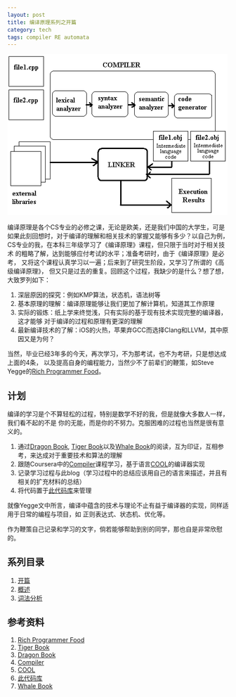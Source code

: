 ```yaml
---
layout: post
title: 编译原理系列之开篇
category: tech
tags: compiler RE automata
---
```


![compiler](/assets/images/compiler_new.gif)

编译原理是各个CS专业的必修之课，无论是欧美，还是我们中国的大学生，可是
如果此刻回想时，对于编译的理解和相关技术的掌握又能够有多少？以自己为例，
CS专业的我，在本科三年级学习了《编译原理》课程，但只限于当时对于相关技术
的粗略了解，达到能够应付考试的水平；准备考研时，由于《编译原理》是必考，
又将这个课程认真学习以一遍；后来到了研究生阶段，又学习了所谓的《高级编译原理》，
但又只是过去的重复。回顾这个过程，我缺少的是什么？想了想，大致罗列如下：

1. 深层原因的探究：例如KMP算法，状态机，语法树等
2. 基本原理的理解：编译原理能够让我们更加了解计算机，知道其工作原理
3. 实际的锻炼：纸上学来终觉浅，只有实际的基于现有技术实现完整的编译器，这才能够
   对于编译的过程和原理有更深的理解
4. 最新编译技术的了解：iOS的火热，苹果弃GCC而选择Clang和LLVM，其中原因又是为何？

当然，毕业已经3年多的今天，再次学习，不为那考试，也不为考研，只是想达成上面的4条，
以及提高自身的编程能力，当然少不了前辈们的鞭策，如Steve Yegge的[Rich Programmer Food][Rich Programmer Food]。

## 计划

编译的学习是个不算轻松的过程，特别是数学不好的我，但是就像大多数人一样，我们看不起的不是
你的无能，而是你的不努力。克服困难的过程也当然是很有意义的。

1. 通过[Dragon Book][Dragon Book], [Tiger Book][Tiger Book]以及[Whale Book][Whale Book]的阅读，互为印证，互相参考，来达成对于重要技术和算法的理解
2. 跟随Coursera中的[Compiler][Compiler]课程学习，基于语言[COOL][COOL]的编译器实现
3. 记录学习过程与此blog（学习过程中的总结应该用自己的语言来描述，并且有相关的扩充材料的总结）
4. 将代码置于[此代码库][此代码库]来管理

就像Yegge文中所言，编译中蕴含的技术与理论不止有益于编译器的实现，同样适用于日常的编程与项目，如
正则表达式、状态机、优化等。

作为鞭策自己记录和学习的文字，倘若能够帮助到别的同学，那也自是非常欣慰的。

## 系列目录

1. [开篇][开篇]
2. [概述][概述]
3. [词法分析][词法分析]




## 参考资料
1. [Rich Programmer Food][Rich Programmer Food]
2. [Tiger Book][Tiger Book]
3. [Dragon Book][Dragon Book]
4. [Compiler][Compiler]
5. [COOL][COOL]
6. [此代码库][此代码库]
7. [Whale Book][Whale Book]


[Rich Programmer Food]: http://steve-yegge.blogspot.com/2007/06/rich-programmer-food.html
[Tiger Book]: http://www.cs.princeton.edu/~appel/modern/c/
[Dragon Book]: http://dragonbook.stanford.edu/
[Whale Book]: http://book.douban.com/subject/1821532/
[Compiler]: https://www.coursera.org/course/compilers
[COOL]: http://theory.stanford.edu/~aiken/software/cool/cool.html
[此代码库]: https://github.com/towerjoo/cool-compiler
[开篇]: http://towerjoo.github.io/blog/2013/05/13/compiler-1/
[概述]: http://towerjoo.github.io/blog/2013/05/13/compiler-2/
[词法分析]: http://towerjoo.github.io/blog/2013/05/14/compiler-3-lexical-analysis/
